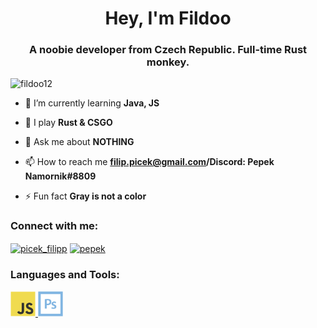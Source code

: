 <h1 align="center">Hey, I'm Fildoo</h1>
<h3 align="center">A noobie developer from Czech Republic. Full-time Rust monkey.</h3>

<p align="left"> <img src="https://komarev.com/ghpvc/?username=fildoo12&label=Profile%20views&color=0e75b6&style=flat" alt="fildoo12" /> </p>



- 🌱 I’m currently learning **Java, JS**

- 👯 I play **Rust & CSGO**

- 💬 Ask me about **NOTHING**

- 📫 How to reach me **filip.picek@gmail.com/Discord: Pepek Namornik#8809**

- ⚡ Fun fact **Gray is not a color**

<h3 align="left">Connect with me:</h3>
<p align="left">
<a href="https://instagram.com/picek_filipp" target="blank"><img align="center" src="https://raw.githubusercontent.com/rahuldkjain/github-profile-readme-generator/master/src/images/icons/Social/instagram.svg" alt="picek_filipp" height="30" width="40" /></a>
<a href="[https://www.youtube.com/c/pepek](https://www.youtube.com/@pepekrust)" target="blank"><img align="center" src="https://raw.githubusercontent.com/rahuldkjain/github-profile-readme-generator/master/src/images/icons/Social/youtube.svg" alt="pepek" height="30" width="40" /></a>
</p>

<h3 align="left">Languages and Tools:</h3>
<p align="left"> <a href="https://developer.mozilla.org/en-US/docs/Web/JavaScript" target="_blank" rel="noreferrer"> <img src="https://raw.githubusercontent.com/devicons/devicon/master/icons/javascript/javascript-original.svg" alt="javascript" width="40" height="40"/> </a> <a href="https://www.photoshop.com/en" target="_blank" rel="noreferrer"> <img src="https://raw.githubusercontent.com/devicons/devicon/master/icons/photoshop/photoshop-line.svg" alt="photoshop" width="40" height="40"/> </a> </p>

